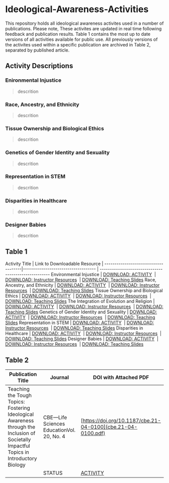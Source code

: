 # Ideological-Awareness-Activities

This repository holds all ideological awareness activites used in a number of publications. Please note, These activites are updated in real time following feedback and publication results. Table 1 contains the most up to date versions of all activities available for public use. All previously versions of the activites used within a specific publication are archived in Table 2, separated by published article.

## Activity Descriptions

### Enironmental Injustice
> descrition

### Race, Ancestry, and Ethnicity
> descrition

### Tissue Ownership and Biological Ethics
> descrition

### Genetics of Gender Identity and Sexuality
> descrition

### Representation in STEM
> descrition

### Disparities in Healthcare
> descrition

### Designer Babies
> descrition

## Table 1
Activity Title  | Link to Downloadable Resource |
-------------------------------------|------------------------------------ | -----------------------------------------------------
Environmental Injustice | [DOWNLOAD: ACTIVITY]()
&nbsp;| [DOWNLOAD: Instructor Resources]()
&nbsp;| [DOWNLOAD: Teaching Slides]()
Race, Ancestry, and Ethnicity | [DOWNLOAD: ACTIVITY]()
&nbsp;| [DOWNLOAD: Instructor Resources]()
&nbsp;| [DOWNLOAD: Teaching Slides]()
Tissue Ownership and Biological Ethics | [DOWNLOAD: ACTIVITY]()
&nbsp;| [DOWNLOAD: Instructor Resources]()
&nbsp;| [DOWNLOAD: Teaching Slides]()
The Integration of Evolution and Religion | [DOWNLOAD: ACTIVITY]()
&nbsp;| [DOWNLOAD: Instructor Resources]()
&nbsp;| [DOWNLOAD: Teaching Slides]()
Genetics of Gender Identity and Sexuality | [DOWNLOAD: ACTIVITY]()
&nbsp;| [DOWNLOAD: Instructor Resources]()
&nbsp;| [DOWNLOAD: Teaching Slides]()
Representation in STEM | [DOWNLOAD: ACTIVITY]()
&nbsp;| [DOWNLOAD: Instructor Resources]()
&nbsp;| [DOWNLOAD: Teaching Slides]()
Disparities in Healthcare | [DOWNLOAD: ACTIVITY]()
&nbsp;| [DOWNLOAD: Instructor Resources]()
&nbsp;| [DOWNLOAD: Teaching Slides]()
Designer Babies | [DOWNLOAD: ACTIVITY]()
&nbsp;| [DOWNLOAD: Instructor Resources]()
&nbsp;| [DOWNLOAD: Teaching Slides]()

## Table 2
Publication Title | Journal  | DOI with Attached PDF
-------------------------------------|------------------------------------ | -----------------------------------------------------
Teaching the Tough Topics: Fostering Ideological Awareness through the Inclusion of Societally Impactful Topics in Introductory Biology  | CBE—Life Sciences EducationVol. 20, No. 4   | [https://doi.org/10.1187/cbe.21-04-0100](cbe.21-04-0100.pdf)
&nbsp; | STATUS |  [ACTIVITY](LINK)




